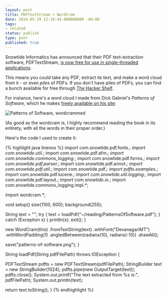 ```yaml
---
layout: post
title: PDFTextStream + WordCram
date: 2014-05-29 12:34:44.000000000 -04:00
tags:
- related
status: publish
type: post
published: true
---
```


Snowtide Informatics has announced that their PDF text-extraction software, PDFTextStream, [is now free for use in single-threaded applications](http://cemerick.com/2012/08/02/pdftextstream-now-available-free-as-in-beer/).

This means you could take any PDF, extract its text, and make a word cloud from it - or even *piles* of PDFs. If you don't have piles of PDFs, you can find a bunch available for free through [The Hacker Shelf](http://hackershelf.com/browse/).

For instance, here's a word cloud I made from Dick Gabriel's *Patterns of Software*, which he makes [freely available on his site](http://dreamsongs.net/):

<img title="Patterns of Software, wordcrammed" src="{{site.baseurl}}/assets/patterns-of-software.png" />

(As good as the wordcram is, I highly recommend reading the book in its entirety, with all the words in their proper order.)

Here's the code I used to create it:

{% highlight java linenos %}
import com.snowtide.pdf.fonts.*;
import com.snowtide.util.*;
import com.snowtide.pdf.afm.*;
import com.snowtide.commons_logging.*;
import com.snowtide.pdf.forms.*;
import com.snowtide.pdf.parser.*;
import com.snowtide.pdf.annot.*;
import com.snowtide.pdf.util.*;
import com.snowtide.pdf.*;
import pdfts.examples.*;
import com.snowtide.pdf.lucene.*;
import com.snowtide.util.logging.*;
import com.snowtide.pdf.layout.*;
import com.snowtide.io.*;
import com.snowtide.commons_logging.impl.*;

import wordcram.*;

void setup()
  size(1100, 600);
  background(255);

  String text = "";
  try {
    text = loadPdf("~/reading/PatternsOfSoftware.pdf");
  }
  catch (Exception x) {
    println(x);
    exit();
  }

  new WordCram(this)
    .fromTextString(text)
    .withFont("DevanagariMT")
    .withWordPadding(1)
    .angledBetween(radians(10), radians(-10))
    .drawAll();

  save("patterns-of-software.png");
}

String loadPdf(String pdfFilePath) throws IOException {

  PDFTextStream pdfts = new PDFTextStream(pdfFilePath);
  StringBuilder text = new StringBuilder(1024);
  pdfts.pipe(new OutputTarget(text));
  pdfts.close();
  System.out.printf("The text extracted from %s is:", pdfFilePath);
  System.out.println(text);

  return text.toString();
}
{% endhighlight %}
